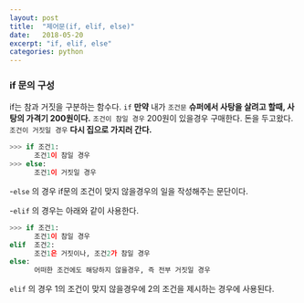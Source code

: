 ```yaml
---
layout: post
title:  "제어문(if, elif, else)"
date:   2018-05-20
excerpt: "if, elif, else"
categories: python
---
```

### if 문의 구성

if는 참과 거짓을 구분하는 함수다. ```if``` **만약** 내가 ```조건문``` **슈퍼에서 사탕을 살려고 할때, 사탕의 가격기 200원이다.** ```조건이 참일 경우``` 200원이 있을경우 구매한다. 돈을 두고왔다. ```조건이 거짓일 경우``` **다시 집으로 가지러 간다.**


```python
>>> if 조건1:
      조건1이 참일 경우
>>> else:
      조건1이 거짓일 경우
```
-```else``` 의 경우 if문의 조건이 맞지 않을경우의 일을 작성해주는 문단이다.

-```elif``` 의 경우는 아래와 같이 사용한다.
```python
>>> if 조건1:
      조건1이 참일 경우
elif  조건2:
      조건1은 거짓이나, 조건2가 참일 경우
else:
      어떠한 조건에도 해당하지 않을경우, 즉 전부 거짓일 경우
```
```elif``` 의 경우 1의 조건이 맞지 않을경우에 2의 조건을 제시하는 경우에 사용된다.


<!-- ``` -->
